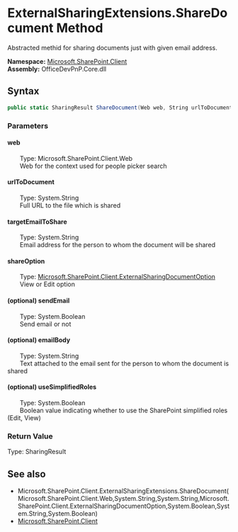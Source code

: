 # ExternalSharingExtensions.ShareDocument Method  
Abstracted methid for sharing documents just with given email address.  

**Namespace:** [Microsoft.SharePoint.Client](Microsoft.SharePoint.Client.md)  
**Assembly:** OfficeDevPnP.Core.dll  
## Syntax
```C#
public static SharingResult ShareDocument(Web web, String urlToDocument, String targetEmailToShare, ExternalSharingDocumentOption shareOption, Boolean sendEmail, String emailBody, Boolean useSimplifiedRoles)
```
### Parameters
#### web  
&emsp;&emsp;Type: Microsoft.SharePoint.Client.Web  
&emsp;&emsp;Web for the context used for people picker search  

#### urlToDocument  
&emsp;&emsp;Type: System.String  
&emsp;&emsp;Full URL to the file which is shared  

#### targetEmailToShare  
&emsp;&emsp;Type: System.String  
&emsp;&emsp;Email address for the person to whom the document will be shared  

#### shareOption  
&emsp;&emsp;Type: [Microsoft.SharePoint.Client.ExternalSharingDocumentOption](Microsoft.SharePoint.Client.ExternalSharingDocumentOption.md)  
&emsp;&emsp;View or Edit option  

#### (optional) sendEmail  
&emsp;&emsp;Type: System.Boolean  
&emsp;&emsp;Send email or not  

#### (optional) emailBody  
&emsp;&emsp;Type: System.String  
&emsp;&emsp;Text attached to the email sent for the person to whom the document is shared  

#### (optional) useSimplifiedRoles  
&emsp;&emsp;Type: System.Boolean  
&emsp;&emsp;Boolean value indicating whether to use the SharePoint simplified roles (Edit, View)  

### Return Value
Type: SharingResult  

## See also
- Microsoft.SharePoint.Client.ExternalSharingExtensions.ShareDocument(Microsoft.SharePoint.Client.Web,System.String,System.String,Microsoft.SharePoint.Client.ExternalSharingDocumentOption,System.Boolean,System.String,System.Boolean)
- [Microsoft.SharePoint.Client](Microsoft.SharePoint.Client.md)
